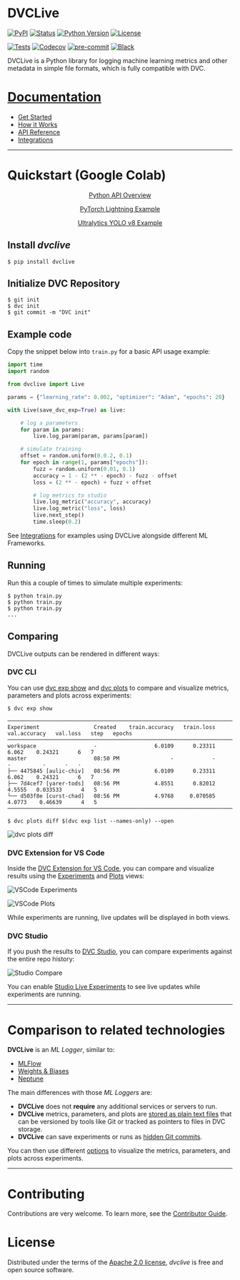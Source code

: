 # DVCLive

[![PyPI](https://img.shields.io/pypi/v/dvclive.svg)](https://pypi.org/project/dvclive/)
[![Status](https://img.shields.io/pypi/status/dvclive.svg)](https://pypi.org/project/dvclive/)
[![Python Version](https://img.shields.io/pypi/pyversions/dvclive)](https://pypi.org/project/dvclive)
[![License](https://img.shields.io/pypi/l/dvclive)](https://opensource.org/licenses/Apache-2.0)

[![Tests](https://github.com/iterative/dvclive/workflows/Tests/badge.svg?branch=main)](https://github.com/iterative/dvclive/actions?workflow=Tests)
[![Codecov](https://codecov.io/gh/iterative/dvclive/branch/main/graph/badge.svg)](https://app.codecov.io/gh/iterative/dvclive)
[![pre-commit](https://img.shields.io/badge/pre--commit-enabled-brightgreen?logo=pre-commit&logoColor=white)](https://github.com/pre-commit/pre-commit)
[![Black](https://img.shields.io/badge/code%20style-black-000000.svg)](https://github.com/psf/black)

DVCLive is a Python library for logging machine learning metrics and other
metadata in simple file formats, which is fully compatible with DVC.

# [Documentation](https://dvc.org/doc/dvclive)

- [Get Started](https://dvc.org/doc/start/experiments)
- [How it Works](https://dvc.org/doc/dvclive/how-it-works)
- [API Reference](https://dvc.org/doc/dvclive/live)
- [Integrations](https://dvc.org/doc/dvclive/ml-frameworks)

______________________________________________________________________

# Quickstart (Google Colab)

<p align='center'>
<a href="https://colab.research.google.com/github/iterative/dvclive/blob/main/examples/DVCLive-Quickstart.ipynb">
Python API Overview
</a>
</p>

<p align='center'>
<a href="https://colab.research.google.com/github/iterative/dvclive/blob/main/examples/DVCLive-PyTorch-Lightning.ipynb">
PyTorch Lightning Example
</a>
</p>


<p align='center'>
<a href="https://colab.research.google.com/github/iterative/dvclive/blob/main/examples/DVCLive-YOLO.ipynb">
Ultralytics YOLO v8 Example
</a>
</p>

## Install *dvclive*

```console
$ pip install dvclive
```

## Initialize DVC Repository

```console
$ git init
$ dvc init
$ git commit -m "DVC init"
```

## Example code

Copy the snippet below into `train.py` for a basic API usage example:

```python
import time
import random

from dvclive import Live

params = {"learning_rate": 0.002, "optimizer": "Adam", "epochs": 20}

with Live(save_dvc_exp=True) as live:

    # log a parameters
    for param in params:
        live.log_param(param, params[param])

    # simulate training
    offset = random.uniform(0.0.2, 0.1)
    for epoch in range(1, params["epochs"]):
        fuzz = random.uniform(0.01, 0.1)
        accuracy = 1 - (2 ** - epoch) - fuzz - offset
        loss = (2 ** - epoch) + fuzz + offset

        # log metrics to studio
        live.log_metric("accuracy", accuracy)
        live.log_metric("loss", loss)
        live.next_step()
        time.sleep(0.2)
```

See [Integrations](https://dvc.org/doc/dvclive/ml-frameworks) for examples using
DVCLive alongside different ML Frameworks.

## Running

Run this a couple of times to simulate multiple experiments:

```console
$ python train.py
$ python train.py
$ python train.py
...
```

## Comparing

DVCLive outputs can be rendered in different ways:

### DVC CLI

You can use [dvc exp show](https://dvc.org/doc/command-reference/exp/show) and
[dvc plots](https://dvc.org/doc/command-reference/plots) to compare and
visualize metrics, parameters and plots across experiments:

```console
$ dvc exp show
```

```
─────────────────────────────────────────────────────────────────────────────────────────────────────────────
Experiment                 Created    train.accuracy   train.loss   val.accuracy   val.loss   step   epochs
─────────────────────────────────────────────────────────────────────────────────────────────────────────────
workspace                  -                  6.0109      0.23311          6.062    0.24321      6   7
master                     08:50 PM                -            -              -          -      -   -
├── 4475845 [aulic-chiv]   08:56 PM           6.0109      0.23311          6.062    0.24321      6   7
├── 7d4cef7 [yarer-tods]   08:56 PM           4.8551      0.82012         4.5555   0.033533      4   5
└── d503f8e [curst-chad]   08:56 PM           4.9768     0.070585         4.0773    0.46639      4   5
─────────────────────────────────────────────────────────────────────────────────────────────────────────────
```

```console
$ dvc plots diff $(dvc exp list --names-only) --open
```

![dvc plots diff](./docs/dvc_plots_diff.png)

### DVC Extension for VS Code

Inside the
[DVC Extension for VS Code](https://marketplace.visualstudio.com/items?itemName=Iterative.dvc),
you can compare and visualize results using the
[Experiments](https://github.com/iterative/vscode-dvc/blob/main/extension/resources/walkthrough/experiments-table.md)
and
[Plots](https://github.com/iterative/vscode-dvc/blob/main/extension/resources/walkthrough/plots.md)
views:

![VSCode Experiments](./docs/vscode_experiments.png)

![VSCode Plots](./docs/vscode_plots.png)

While experiments are running, live updates will be displayed in both views.

### DVC Studio

If you push the results to [DVC Studio](https://dvc.org/doc/studio), you can
compare experiments against the entire repo history:

![Studio Compare](./docs/studio_compare.png)

You can enable
[Studio Live Experiments](https://dvc.org/doc/studio/user-guide/projects-and-experiments/live-metrics-and-plots)
to see live updates while experiments are running.

______________________________________________________________________

# Comparison to related technologies

**DVCLive** is an *ML Logger*, similar to:

- [MLFlow](https://mlflow.org/)
- [Weights & Biases](https://wandb.ai/site)
- [Neptune](https://neptune.ai/)

The main differences with those *ML Loggers* are:

- **DVCLive** does not **require** any additional services or servers to run.
- **DVCLive** metrics, parameters, and plots are
  [stored as plain text files](https://dvc.org/doc/dvclive/how-it-works#directory-structure)
  that can be versioned by tools like Git or tracked as pointers to files in DVC
  storage.
- **DVCLive** can save experiments or runs as
  [hidden Git commits](https://dvc.org/doc/dvclive/how-it-works#track-the-results).

You can then use different [options](#comparing) to visualize the metrics,
parameters, and plots across experiments.

______________________________________________________________________

# Contributing

Contributions are very welcome. To learn more, see the
[Contributor Guide](CONTRIBUTING.rst).

# License

Distributed under the terms of the
[Apache 2.0 license](https://opensource.org/licenses/Apache-2.0), *dvclive* is
free and open source software.
